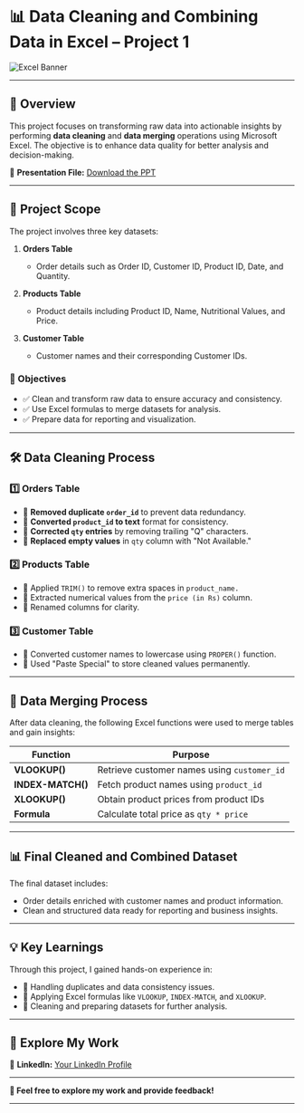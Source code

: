 # 📊 Data Cleaning and Combining Data in Excel – Project 1

![Excel Banner](https://user-images.githubusercontent.com/your-image-url/banner.png)

---

## 🚀 Overview

This project focuses on transforming raw data into actionable insights by performing **data cleaning** and **data merging** operations using Microsoft Excel. The objective is to enhance data quality for better analysis and decision-making.

📄 **Presentation File:** [Download the PPT](./Data_Cleaning_Excel_Project.pptx)

---

## 📂 Project Scope

The project involves three key datasets:

1. **Orders Table**  
   - Order details such as Order ID, Customer ID, Product ID, Date, and Quantity.

2. **Products Table**  
   - Product details including Product ID, Name, Nutritional Values, and Price.

3. **Customer Table**  
   - Customer names and their corresponding Customer IDs.

### 🎯 Objectives

- ✅ Clean and transform raw data to ensure accuracy and consistency.
- ✅ Use Excel formulas to merge datasets for analysis.
- ✅ Prepare data for reporting and visualization.

---

## 🛠️ Data Cleaning Process

### 1️⃣ Orders Table

- 🔹 **Removed duplicate `order_id`** to prevent data redundancy.
- 🔹 **Converted `product_id` to text** format for consistency.
- 🔹 **Corrected `qty` entries** by removing trailing "Q" characters.
- 🔹 **Replaced empty values** in `qty` column with "Not Available."

### 2️⃣ Products Table

- 🔹 Applied `TRIM()` to remove extra spaces in `product_name.`
- 🔹 Extracted numerical values from the `price (in Rs)` column.
- 🔹 Renamed columns for clarity.

### 3️⃣ Customer Table

- 🔹 Converted customer names to lowercase using `PROPER()` function.
- 🔹 Used "Paste Special" to store cleaned values permanently.

---

## 🔄 Data Merging Process

After data cleaning, the following Excel functions were used to merge tables and gain insights:

| Function       | Purpose                                   |
|----------------|-------------------------------------------|
| **VLOOKUP()**   | Retrieve customer names using `customer_id` |
| **INDEX-MATCH()** | Fetch product names using `product_id`     |
| **XLOOKUP()**   | Obtain product prices from product IDs      |
| **Formula**     | Calculate total price as `qty * price`      |

---

## 📊 Final Cleaned and Combined Dataset

The final dataset includes:

- Order details enriched with customer names and product information.
- Clean and structured data ready for reporting and business insights.

---

## 💡 Key Learnings

Through this project, I gained hands-on experience in:

- 🔸 Handling duplicates and data consistency issues.
- 🔸 Applying Excel formulas like `VLOOKUP`, `INDEX-MATCH`, and `XLOOKUP`.
- 🔸 Cleaning and preparing datasets for further analysis.

---

## 📁 Explore My Work

🔗 **LinkedIn:** [Your LinkedIn Profile](https://linkedin.com/in/your-profile)

---

**📩 Feel free to explore my work and provide feedback!**

---

